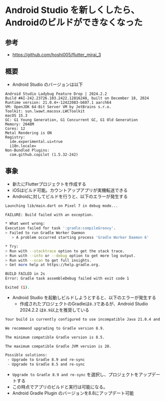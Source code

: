 # Android Studio を新しくしたら、Androidのビルドができなくなった

## 参考

- https://github.com/hoshi005/flutter_mirai_3

## 概要

- Android Studio のバージョンは以下

```
Android Studio Ladybug Feature Drop | 2024.2.2
Build #AI-242.23726.103.2422.12816248, built on December 18, 2024
Runtime version: 21.0.4+-12422083-b607.1 aarch64
VM: OpenJDK 64-Bit Server VM by JetBrains s.r.o.
Toolkit: sun.lwawt.macosx.LWCToolkit
macOS 15.3
GC: G1 Young Generation, G1 Concurrent GC, G1 Old Generation
Memory: 2048M
Cores: 12
Metal Rendering is ON
Registry:
  ide.experimental.ui=true
  i18n.locale=
Non-Bundled Plugins:
  com.github.copilot (1.5.32-242)
```

## 事象

- 新たにFlutterプロジェクトを作成する
- iOSはビルド可能。カウントアップアプリが実機転送できる
- Androidに対してビルドを行うと、以下のエラーが発生する

```sh
Launching lib/main.dart on Pixel 7 in debug mode...

FAILURE: Build failed with an exception.

* What went wrong:
Execution failed for task ':gradle:compileGroovy'.
> Failed to run Gradle Worker Daemon
   > A problem occurred starting process 'Gradle Worker Daemon 6'

* Try:
> Run with --stacktrace option to get the stack trace.
> Run with --info or --debug option to get more log output.
> Run with --scan to get full insights.
> Get more help at https://help.gradle.org.

BUILD FAILED in 2s
Error: Gradle task assembleDebug failed with exit code 1

Exited (1).
```

- Android Studio を起動しビルドしようとすると、以下のエラーが発生する
  - 作成されたプロジェクトのGradleは`8.3`であるが、Android Studio 2024.2.2 は`8.9`以上を推奨している

```sh
Your build is currently configured to use incompatible Java 21.0.4 and Gradle 8.3. Cannot sync the project.

We recommend upgrading to Gradle version 8.9.

The minimum compatible Gradle version is 8.5.

The maximum compatible Gradle JVM version is 20.

Possible solutions:
 - Upgrade to Gradle 8.9 and re-sync
 - Upgrade to Gradle 8.5 and re-sync
```

- `Upgrade to Gradle 8.9 and re-sync` を選択し、プロジェクトをアップデートする
- この時点でアプリのビルドと実行は可能になる。
- Android Gradle Plugin のバージョンを8.8にアップデート可能